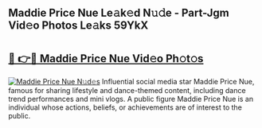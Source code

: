 ## Maddie Price Nue Le𝚊k𝚎d N𝚞𝚍e - Part-Jgm Vid𝚎o Photos Le𝚊ks 59YkX

# <h2><a href="http://fb9wal.evod.top/?m=Maddie+Price+Nue">🔗 👉🔴 Maddie Price Nue Vid𝚎o Ph𝚘t𝚘s</a></h2>

[![Maddie Price Nue N𝚞d𝚎s](https://i.imgur.com/8V9OHl7.gif)](http://fb9wal.evod.top/?m=Maddie+Price+Nue)
Influential social media star Maddie Price Nue, famous for sharing lifestyle and dance-themed content, including dance trend performances and mini vlogs. A public figure Maddie Price Nue is an individual whose actions, beliefs, or achievements are of interest to the public. 

